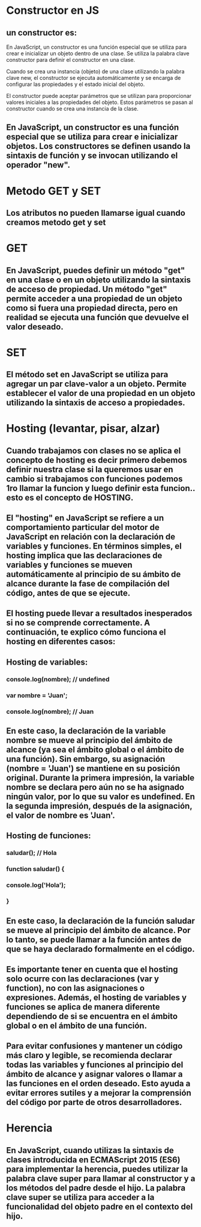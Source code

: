 # Constructor en JS
## un constructor es: 
En JavaScript, un constructor es una función especial que se utiliza para crear e inicializar un objeto dentro de una clase. Se utiliza la palabra clave constructor para definir el constructor en una clase.

Cuando se crea una instancia (objeto) de una clase utilizando la palabra clave new, el constructor se ejecuta automáticamente y se encarga de configurar las propiedades y el estado inicial del objeto.

El constructor puede aceptar parámetros que se utilizan para proporcionar valores iniciales a las propiedades del objeto. Estos parámetros se pasan al constructor cuando se crea una instancia de la clase.
## En JavaScript, un constructor es una función especial que se utiliza para crear e inicializar objetos. Los constructores se definen usando la sintaxis de función y se invocan utilizando el operador "new".

# Metodo GET y SET

## Los atributos no pueden llamarse igual cuando creamos metodo get y set

# GET

## En JavaScript, puedes definir un método "get" en una clase o en un objeto utilizando la sintaxis de acceso de propiedad. Un método "get" permite acceder a una propiedad de un objeto como si fuera una propiedad directa, pero en realidad se ejecuta una función que devuelve el valor deseado.

# SET

## El método set en JavaScript se utiliza para agregar un par clave-valor a un objeto. Permite establecer el valor de una propiedad en un objeto utilizando la sintaxis de acceso a propiedades.


# Hosting (levantar, pisar, alzar)

## Cuando trabajamos con clases no se aplica el concepto de hosting es decir primero debemos definir nuestra clase si la queremos usar en cambio si trabajamos con funciones podemos 1ro llamar la funcion y luego definir esta funcion.. esto es el concepto de HOSTING.

## El "hosting" en JavaScript se refiere a un comportamiento particular del motor de JavaScript en relación con la declaración de variables y funciones. En términos simples, el hosting implica que las declaraciones de variables y funciones se mueven automáticamente al principio de su ámbito de alcance durante la fase de compilación del código, antes de que se ejecute.

## El hosting puede llevar a resultados inesperados si no se comprende correctamente. A continuación, te explico cómo funciona el hosting en diferentes casos:

## Hosting de variables:


### console.log(nombre);  // undefined
### var nombre = 'Juan';
### console.log(nombre);  // Juan


## En este caso, la declaración de la variable nombre se mueve al principio del ámbito de alcance (ya sea el ámbito global o el ámbito de una función). Sin embargo, su asignación (nombre = 'Juan') se mantiene en su posición original. Durante la primera impresión, la variable nombre se declara pero aún no se ha asignado ningún valor, por lo que su valor es undefined. En la segunda impresión, después de la asignación, el valor de nombre es 'Juan'.

## Hosting de funciones:


### saludar(); // Hola

###  function saludar() {
  ###  console.log('Hola');
###  }

## En este caso, la declaración de la función saludar se mueve al principio del ámbito de alcance. Por lo tanto, se puede llamar a la función antes de que se haya declarado formalmente en el código.

## Es importante tener en cuenta que el hosting solo ocurre con las declaraciones (var y function), no con las asignaciones o expresiones. Además, el hosting de variables y funciones se aplica de manera diferente dependiendo de si se encuentra en el ámbito global o en el ámbito de una función.

## Para evitar confusiones y mantener un código más claro y legible, se recomienda declarar todas las variables y funciones al principio del ámbito de alcance y asignar valores o llamar a las funciones en el orden deseado. Esto ayuda a evitar errores sutiles y a mejorar la comprensión del código por parte de otros desarrolladores.

# Herencia

## En JavaScript, cuando utilizas la sintaxis de clases introducida en ECMAScript 2015 (ES6) para implementar la herencia, puedes utilizar la palabra clave super para llamar al constructor y a los métodos del padre desde el hijo. La palabra clave super se utiliza para acceder a la funcionalidad del objeto padre en el contexto del hijo.